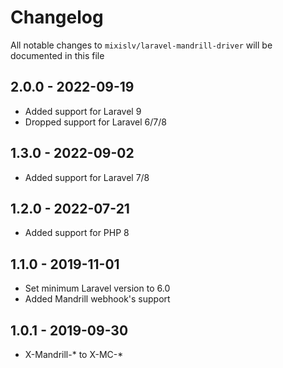 # Changelog

All notable changes to `mixislv/laravel-mandrill-driver` will be documented in this file

## 2.0.0 - 2022-09-19
- Added support for Laravel 9
- Dropped support for Laravel 6/7/8

## 1.3.0 - 2022-09-02
- Added support for Laravel 7/8 

## 1.2.0 - 2022-07-21
- Added support for PHP 8

## 1.1.0 - 2019-11-01
- Set minimum Laravel version to 6.0
- Added Mandrill webhook's support

## 1.0.1 - 2019-09-30
- X-Mandrill-* to X-MC-*
 
